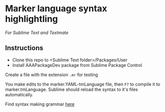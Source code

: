 # Marker language syntax highlightling
*For Sublime Text and Textmate*

## Instructions
- Clone this repo to &lt;Sublime Text folder&gt;/Packages/User
- Install AAAPackageDev package from Sublime Package Control

Create a file with the extension ```.mr``` for testing

You make edits to the marker.YAML-tmLanguage file, then ```F7``` to compile it to marker.tmLanguage. Sublime should reload the syntax to it's files automatically.

Find syntax making grammar [here](http://manual.macromates.com/en/language_grammars)